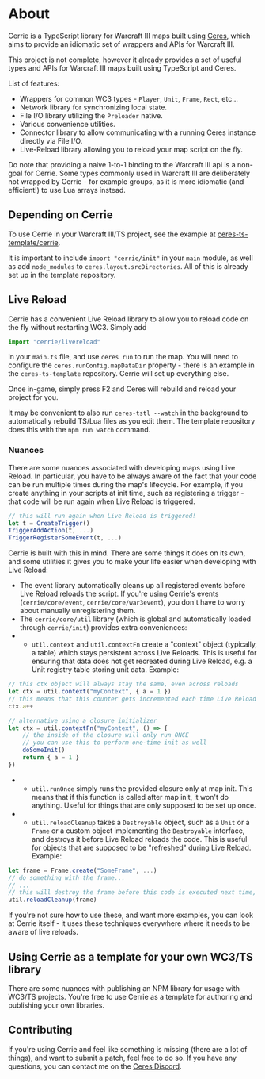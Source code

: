 # About

Cerrie is a TypeScript library for Warcraft III maps built using [Ceres](https://github.com/ceres-wc3/ceres), which aims to provide an idiomatic set of wrappers and APIs for Warcraft III.

This project is not complete, however it already provides a set of useful types and APIs for Warcraft III maps built using TypeScript and Ceres.

List of features:

-   Wrappers for common WC3 types - `Player`, `Unit`, `Frame`, `Rect`, etc...
-   Network library for synchronizing local state.
-   File I/O library utilizing the `Preloader` native.
-   Various convenience utilities.
-   Connector library to allow communicating with a running Ceres instance directly via File I/O.
-   Live-Reload library allowing you to reload your map script on the fly.

Do note that providing a naive 1-to-1 binding to the Warcraft III api is a non-goal for Cerrie. Some types commonly used in Warcraft III are deliberately not wrapped by Cerrie - for example groups, as it is more idiomatic (and efficient!) to use Lua arrays instead.

## Depending on Cerrie

To use Cerrie in your Warcraft III/TS project, see the example at [ceres-ts-template/cerrie](https://github.com/ceres-wc3/ceres-ts-template/tree/cerrie).

It is important to include `import "cerrie/init"` in your `main` module, as well as add `node_modules` to `ceres.layout.srcDirectories`. All of this is already set up in the template repository.

## Live Reload

Cerrie has a convenient Live Reload library to allow you to reload code on the fly without restarting WC3. Simply add

```ts
import "cerrie/livereload"
```

in your `main.ts` file, and use `ceres run` to run the map. You will need to configure the `ceres.runConfig.mapDataDir` property - there is an example in the `ceres-ts-template` repository. Cerrie will set up everything else.

Once in-game, simply press F2 and Ceres will rebuild and reload your project for you.

It may be convenient to also run `ceres-tstl --watch` in the background to automatically rebuild TS/Lua files as you edit them. The template repository does this with the `npm run watch` command.

### Nuances

There are some nuances associated with developing maps using Live Reload. In particular, you have to be always aware of the fact that your code can be run multiple times during the map's lifecycle. For example, if you create anything in your scripts at init time, such as registering a trigger - that code will be run again when Live Reload is triggered.

```ts
// this will run again when Live Reload is triggered!
let t = CreateTrigger()
TriggerAddAction(t, ...)
TriggerRegisterSomeEvent(t, ...)
```

Cerrie is built with this in mind. There are some things it does on its own, and some utilities it gives you to make your life easier when developing with Live Reload:

-   The event library automatically cleans up all registered events before Live Reload reloads the script. If you're using Cerrie's events (`cerrie/core/event`, `cerrie/core/war3event`), you don't have to worry about manually unregistering them.
-   The `cerrie/core/util` library (which is global and automatically loaded through `cerrie/init`) provides extra conveniences:
-   -   `util.context` and `util.contextFn` create a "context" object (typically, a table) which stays persistent across Live Reloads. This is useful for ensuring that data does not get recreated during Live Reload, e.g. a Unit registry table storing unit data. Example:

```ts
// this ctx object will always stay the same, even across reloads
let ctx = util.context("myContext", { a = 1 })
// this means that this counter gets incremented each time Live Reload is triggered, and doesn't get reset
ctx.a++

// alternative using a closure initializer
let ctx = util.contextFn("myContext", () => {
    // the inside of the closure will only run ONCE
    // you can use this to perform one-time init as well
    doSomeInit()
    return { a = 1 }
})
```

-   -   `util.runOnce` simply runs the provided closure only at map init. This means that if this function is called after map init, it won't do anything. Useful for things that are only supposed to be set up once.
-   -   `util.reloadCleanup` takes a `Destroyable` object, such as a `Unit` or a `Frame` or a custom object implementing the `Destroyable` interface, and destroys it before Live Reload reloads the code. This is useful for objects that are supposed to be "refreshed" during Live Reload. Example:

```ts
let frame = Frame.create("SomeFrame", ...)
// do something with the frame...
// ...
// this will destroy the frame before this code is executed next time, allowing the frame to be fully reinitialized
util.reloadCleanup(frame)
```

If you're not sure how to use these, and want more examples, you can look at Cerrie itself - it uses these techniques everywhere where it needs to be aware of live reloads.

## Using Cerrie as a template for your own WC3/TS library

There are some nuances with publishing an NPM library for usage with WC3/TS projects. You're free to use Cerrie as a template for authoring and publishing your own libraries.

## Contributing

If you're using Cerrie and feel like something is missing (there are a lot of things), and want to submit a patch, feel free to do so. If you have any questions, you can contact me on the [Ceres Discord](https://discord.gg/M4KXP9a).

